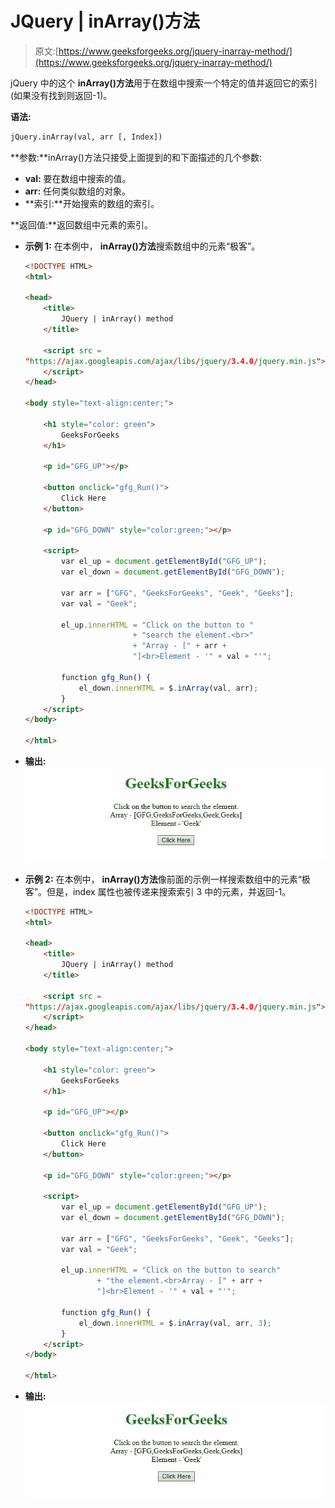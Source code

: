 # JQuery | inArray()方法

> 原文:[https://www.geeksforgeeks.org/jquery-inarray-method/](https://www.geeksforgeeks.org/jquery-inarray-method/)

jQuery 中的这个 **inArray()方法**用于在数组中搜索一个特定的值并返回它的索引(如果没有找到则返回-1)。

**语法:**

```html
jQuery.inArray(val, arr [, Index])

```

**参数:**inArray()方法只接受上面提到的和下面描述的几个参数:

*   **val:** 要在数组中搜索的值。
*   **arr:** 任何类似数组的对象。
*   **索引:**开始搜索的数组的索引。

**返回值:**返回数组中元素的索引。

*   **示例 1:** 在本例中， **inArray()方法**搜索数组中的元素“极客”。

    ```html
    <!DOCTYPE HTML> 
    <html>

    <head> 
        <title> 
            JQuery | inArray() method
        </title>

        <script src = 
    "https://ajax.googleapis.com/ajax/libs/jquery/3.4.0/jquery.min.js">
        </script>
    </head> 

    <body style="text-align:center;"> 

        <h1 style="color: green"> 
            GeeksForGeeks 
        </h1> 

        <p id="GFG_UP"></p>

        <button onclick="gfg_Run()"> 
            Click Here 
        </button> 

        <p id="GFG_DOWN" style="color:green;"></p>

        <script> 
            var el_up = document.getElementById("GFG_UP"); 
            var el_down = document.getElementById("GFG_DOWN");

            var arr = ["GFG", "GeeksForGeeks", "Geek", "Geeks"];
            var val = "Geek";

            el_up.innerHTML = "Click on the button to "
                            + "search the element.<br>"
                            + "Array - [" + arr + 
                            "]<br>Element - '" + val + "'";

            function gfg_Run() { 
                el_down.innerHTML = $.inArray(val, arr); 
            } 
        </script> 
    </body> 

    </html>
    ```

*   **输出:**
    ![](img/b650329aed26f63d24624dfc9a34db81.png)

*   **示例 2:** 在本例中， **inArray()方法**像前面的示例一样搜索数组中的元素“极客”。但是，index 属性也被传递来搜索索引 3 中的元素，并返回-1。

    ```html
    <!DOCTYPE HTML> 
    <html>

    <head> 
        <title> 
            JQuery | inArray() method
        </title>

        <script src = 
    "https://ajax.googleapis.com/ajax/libs/jquery/3.4.0/jquery.min.js">
        </script>
    </head> 

    <body style="text-align:center;"> 

        <h1 style="color: green"> 
            GeeksForGeeks 
        </h1> 

        <p id="GFG_UP"></p>

        <button onclick="gfg_Run()"> 
            Click Here 
        </button> 

        <p id="GFG_DOWN" style="color:green;"></p> 

        <script> 
            var el_up = document.getElementById("GFG_UP"); 
            var el_down = document.getElementById("GFG_DOWN");

            var arr = ["GFG", "GeeksForGeeks", "Geek", "Geeks"];
            var val = "Geek";

            el_up.innerHTML = "Click on the button to search"
                    + "the element.<br>Array - [" + arr + 
                    "]<br>Element - '" + val + "'"; 

            function gfg_Run() { 
                el_down.innerHTML = $.inArray(val, arr, 3); 
            } 
        </script> 
    </body>

    </html>
    ```

*   **输出:**
    ![](img/44ae0c097459ef818c238b15d2d1ac0d.png)